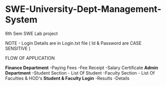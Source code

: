 # SWE-University-Dept-Management-System
6th Sem SWE Lab project

NOTE - Login Details are in Login.txt file ( Id & Password are CASE SENSITIVE )

FLOW OF APPLICATION

**Finance Department**
-Paying Fees
-Fee Receipt
-Salary Certificate
**Admin Department**
-Student Section - List Of Student
-Faculty Section - List Of Faculties & HOD's
**Student & Faculty Login**
-Results
-Details
